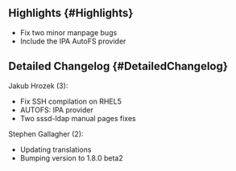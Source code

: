 Highlights {#Highlights}
----------

-   Fix two minor manpage bugs
-   Include the IPA AutoFS provider

Detailed Changelog {#DetailedChangelog}
------------------

Jakub Hrozek (3):

-   Fix SSH compilation on RHEL5
-   AUTOFS: IPA provider
-   Two sssd-ldap manual pages fixes

Stephen Gallagher (2):

-   Updating translations
-   Bumping version to 1.8.0 beta2

